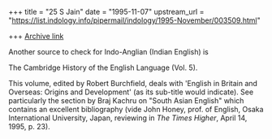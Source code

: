 +++
title = "25 S Jain"
date = "1995-11-07"
upstream_url = "https://list.indology.info/pipermail/indology/1995-November/003509.html"

+++
[Archive link](https://list.indology.info/pipermail/indology/1995-November/003509.html)

Another source to check for Indo-Anglian (Indian English) is

The Cambridge History of the English Language (Vol. 5).

This volume, edited by Robert Burchfield, deals with 'English in Britain 
and Overseas: Origins and Development' (as its sub-title would indicate).
See particularly the section by Braj Kachru on "South Asian English" 
which contains an excellent bibliography (vide John Honey, prof. of 
English, Osaka International University, Japan, reviewing in _The Times 
Higher_, April 14, 1995, p. 23).






